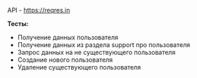 API - https://reqres.in

**Тесты:**

- Получение данных пользователя
- Получение данных из раздела support про пользователя
- Запрос данных на не существующего пользователя
- Создание нового пользователя
- Удаление существующего пользователя